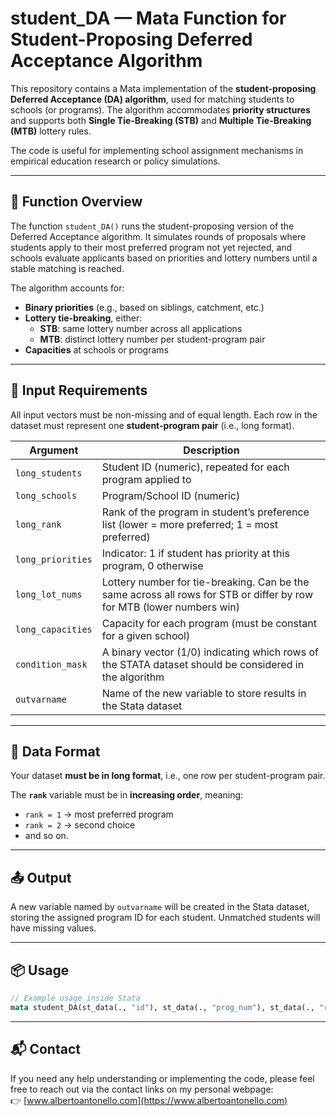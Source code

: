 # student_DA — Mata Function for Student-Proposing Deferred Acceptance Algorithm

This repository contains a Mata implementation of the **student-proposing Deferred Acceptance (DA) algorithm**, used for matching students to schools (or programs). The algorithm accommodates **priority structures** and supports both **Single Tie-Breaking (STB)** and **Multiple Tie-Breaking (MTB)** lottery rules.

The code is useful for implementing school assignment mechanisms in empirical education research or policy simulations.

---

## 📌 Function Overview

The function `student_DA()` runs the student-proposing version of the Deferred Acceptance algorithm. It simulates rounds of proposals where students apply to their most preferred program not yet rejected, and schools evaluate applicants based on priorities and lottery numbers until a stable matching is reached.

The algorithm accounts for:
- **Binary priorities** (e.g., based on siblings, catchment, etc.)
- **Lottery tie-breaking**, either:
  - **STB**: same lottery number across all applications
  - **MTB**: distinct lottery number per student-program pair
- **Capacities** at schools or programs

---

## 🧾 Input Requirements

All input vectors must be non-missing and of equal length. Each row in the dataset must represent one **student-program pair** (i.e., long format).

| Argument         | Description |
|------------------|-------------|
| `long_students`  | Student ID (numeric), repeated for each program applied to |
| `long_schools`   | Program/School ID (numeric) |
| `long_rank`      | Rank of the program in student’s preference list (lower = more preferred; 1 = most preferred) |
| `long_priorities`| Indicator: 1 if student has priority at this program, 0 otherwise |
| `long_lot_nums`  | Lottery number for tie-breaking. Can be the same across all rows for STB or differ by row for MTB (lower numbers win) |
| `long_capacities`| Capacity for each program (must be constant for a given school) |
| `condition_mask` | A binary vector (1/0) indicating which rows of the STATA dataset should be considered in the algorithm |
| `outvarname`     | Name of the new variable to store results in the Stata dataset |

---

## 📐 Data Format

Your dataset **must be in long format**, i.e., one row per student-program pair.

The **`rank`** variable must be in **increasing order**, meaning:
- `rank = 1` → most preferred program
- `rank = 2` → second choice
- and so on.

---

## 📤 Output

A new variable named by `outvarname` will be created in the Stata dataset, storing the assigned program ID for each student. Unmatched students will have missing values.

---

## 📦 Usage

```stata
// Example usage inside Stata
mata student_DA(st_data(., "id"), st_data(., "prog_num"), st_data(., "rank"), st_data(., "prior"), st_data(., "lottery_STB"), st_data(., "school_cap"), st_data(., "mask"), "placement_alg")
```

---

## 📬 Contact

If you need any help understanding or implementing the code, please feel free to reach out via the contact links on my personal webpage:  
👉 [www.albertoantonello.com](https://www.albertoantonello.com)
